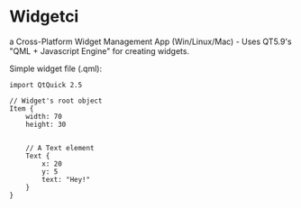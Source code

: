 # Widgetci
a Cross-Platform Widget Management App (Win/Linux/Mac) - Uses QT5.9's "QML + Javascript Engine" for creating widgets.

Simple widget file (.qml):
```
import QtQuick 2.5

// Widget's root object
Item {
    width: 70
    height: 30
    
    
    // A Text element
    Text {
        x: 20
        y: 5
        text: "Hey!"
    }
}
```
